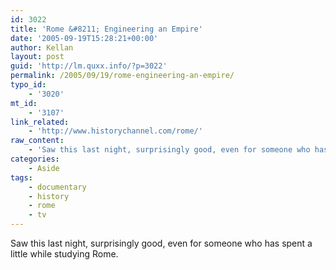 ```yaml
---
id: 3022
title: 'Rome &#8211; Engineering an Empire'
date: '2005-09-19T15:28:21+00:00'
author: Kellan
layout: post
guid: 'http://lm.quxx.info/?p=3022'
permalink: /2005/09/19/rome-engineering-an-empire/
typo_id:
    - '3020'
mt_id:
    - '3107'
link_related:
    - 'http://www.historychannel.com/rome/'
raw_content:
    - 'Saw this last night, surprisingly good, even for someone who has spent a little while studying Rome.'
categories:
    - Aside
tags:
    - documentary
    - history
    - rome
    - tv
---
```


Saw this last night, surprisingly good, even for someone who has spent a little while studying Rome.